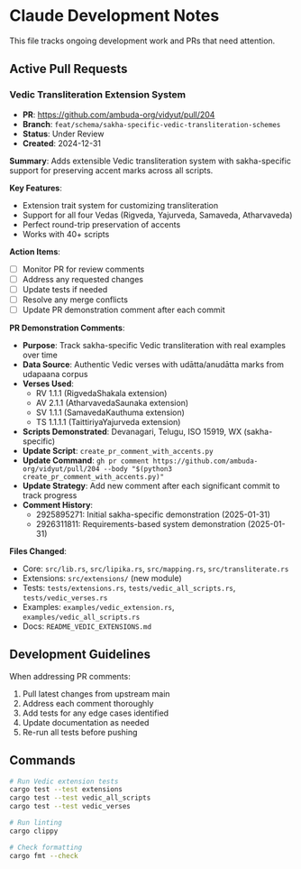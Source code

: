 # Claude Development Notes

This file tracks ongoing development work and PRs that need attention.

## Active Pull Requests

### Vedic Transliteration Extension System
- **PR**: https://github.com/ambuda-org/vidyut/pull/204
- **Branch**: `feat/schema/sakha-specific-vedic-transliteration-schemes`
- **Status**: Under Review
- **Created**: 2024-12-31

**Summary**: Adds extensible Vedic transliteration system with sakha-specific support for preserving accent marks across all scripts.

**Key Features**:
- Extension trait system for customizing transliteration
- Support for all four Vedas (Rigveda, Yajurveda, Samaveda, Atharvaveda)
- Perfect round-trip preservation of accents
- Works with 40+ scripts

**Action Items**:
- [ ] Monitor PR for review comments
- [ ] Address any requested changes
- [ ] Update tests if needed
- [ ] Resolve any merge conflicts
- [ ] Update PR demonstration comment after each commit

**PR Demonstration Comments**:
- **Purpose**: Track sakha-specific Vedic transliteration with real examples over time
- **Data Source**: Authentic Vedic verses with udātta/anudātta marks from udapaana corpus
- **Verses Used**:
  - RV 1.1.1 (RigvedaShakala extension)
  - AV 2.1.1 (AtharvavedaSaunaka extension) 
  - SV 1.1.1 (SamavedaKauthuma extension)
  - TS 1.1.1.1 (TaittiriyaYajurveda extension)
- **Scripts Demonstrated**: Devanagari, Telugu, ISO 15919, WX (sakha-specific)
- **Update Script**: `create_pr_comment_with_accents.py` 
- **Update Command**: `gh pr comment https://github.com/ambuda-org/vidyut/pull/204 --body "$(python3 create_pr_comment_with_accents.py)"`
- **Update Strategy**: Add new comment after each significant commit to track progress
- **Comment History**:
  - 2925895271: Initial sakha-specific demonstration (2025-01-31)
  - 2926311811: Requirements-based system demonstration (2025-01-31)

**Files Changed**:
- Core: `src/lib.rs`, `src/lipika.rs`, `src/mapping.rs`, `src/transliterate.rs`
- Extensions: `src/extensions/` (new module)
- Tests: `tests/extensions.rs`, `tests/vedic_all_scripts.rs`, `tests/vedic_verses.rs`
- Examples: `examples/vedic_extension.rs`, `examples/vedic_all_scripts.rs`
- Docs: `README_VEDIC_EXTENSIONS.md`

## Development Guidelines

When addressing PR comments:
1. Pull latest changes from upstream main
2. Address each comment thoroughly
3. Add tests for any edge cases identified
4. Update documentation as needed
5. Re-run all tests before pushing

## Commands

```bash
# Run Vedic extension tests
cargo test --test extensions
cargo test --test vedic_all_scripts
cargo test --test vedic_verses

# Run linting
cargo clippy

# Check formatting
cargo fmt --check
```